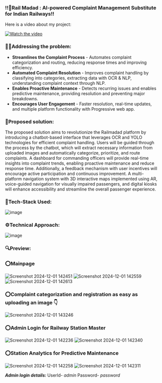 ### ‼️🚅**Rail Madad : Al-powered Complaint Management Substitute for Indian Railways**‼️

Here is a video about my project:

[![Watch the video](https://img.youtube.com/vi/4_0l2mF7btCi-Fl7/0.jpg)](https://youtu.be/bJ4Zcf1lHME?si=4_0l2mF7btCi-Fl7)

### 🙋‍♂️Addressing the problem:

- **Streamlines the Complaint Process** - Automates complaint categorization and routing, reducing response times and improving efficiency.
- **Automated Complaint Resolution**  - Improves complaint handling by classifying into categories, extracting data with OCR & NLP, understanding complaint context through NLP.
- **Enables Proactive Maintenance** - Detects recurring issues and enables predictive maintenance, providing resolution and preventing major breakdowns. 
- **Encourages User Engagement** - Faster resolution, real-time updates, and multiple platform functionality with Progressive web app.

### 🥇Proposed solution:
The proposed solution aims to revolutionize the Railmadad platform by introducing a chatbot-based interface that leverages OCR and YOLO technologies for efficient complaint handling. Users will be guided through the process by the chatbot, which will extract necessary information from uploaded images and automatically categorize, prioritize, and route complaints. A dashboard for commanding officers will provide real-time insights into complaint trends, enabling proactive maintenance and reduce response time. Additionally, a feedback mechanism with user incentives will encourage active participation and continuous improvement. A multi-platform navigation system with 3D interactive maps implemented using AR, voice-guided navigation for visually impaired passengers, and digital kiosks will enhance accessibility and streamline the overall passenger experience.

### 🔧Tech-Stack Used:
![image](https://github.com/user-attachments/assets/7fbcb087-c435-4641-9506-bc9049e317dc)

### ⚙️Technical Approach:
![image](https://github.com/user-attachments/assets/7a2c64f4-0398-4f06-9b6e-00d18495d99a)

### 🔍**Preview:** 

### ⭕Mainpage
![Screenshot 2024-12-01 142451](https://github.com/user-attachments/assets/2bd9d202-20a7-4a2e-9379-121e749f20f6)
![Screenshot 2024-12-01 142559](https://github.com/user-attachments/assets/4c438242-b740-4045-af7c-d95282dd5538)
![Screenshot 2024-12-01 142613](https://github.com/user-attachments/assets/3caf58e3-8f8c-4f0e-aa3d-b88947ada95a)

### ⭕**Complaint categorization and registration as easy as uploading an image 👇**
![Screenshot 2024-12-01 143246](https://github.com/user-attachments/assets/d642982e-683e-4caf-8c1f-23c27cd6814e)

### ⭕**Admin Login for Railway Station Master**
![Screenshot 2024-12-01 142236](https://github.com/user-attachments/assets/87482fe0-9198-44bd-bd2f-e38164a2e97f)
![Screenshot 2024-12-01 142340](https://github.com/user-attachments/assets/bc20787c-0138-4450-b269-108920391404)

### ⭕Station Analytics for Predictive Maintenance
![Screenshot 2024-12-01 142258](https://github.com/user-attachments/assets/b4955694-6b9a-4886-856c-04649f99e4ee)
![Screenshot 2024-12-01 142311](https://github.com/user-attachments/assets/1de4f476-e08d-448f-922a-b1f1ceaadfec)


**_Admin login details:_**
UserId- _admin_
Password- _password_
